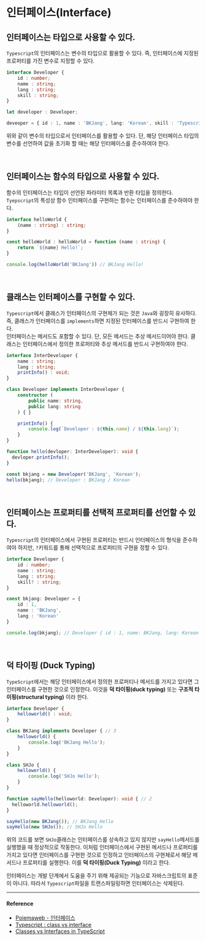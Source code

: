 # 인터페이스(Interface)

## 인터페이스는 타입으로 사용할 수 있다.

`Typescript`의 인터페이스는 변수의 타입으로 활용할 수 있다. 즉, 인터페이스에 지정된 프로퍼티를 가진 변수로 지정할 수 있다.

```ts
interface Developer {
    id : number;
    name : string;
    lang : string;
    skill : string;
}

let developer : Developer;

deveoper = { id : 1, name : 'BKJang', lang: 'Korean', skill : 'Typescript'};
```

위와 같이 변수의 타입으로서 인터페이스를 활용할 수 있다. 단, 해당 인터페이스 타입의 변수를 선언하여 값을 초기화 할 때는 해당 인터페이스를 준수하여야 한다.

<br/>

## 인터페이스는 함수의 타입으로 사용할 수 있다.

함수의 인터페이스는 타입이 선언된 파라미터 목록과 반환 타입을 정의한다. `Tyepscript`의 특성상 함수 인터페이스를 구현하는 함수는 인터페이스를 준수하여야 한다.

```ts
interface helloWorld {
    (name : string) : string;
}

const helloWorld : helloWorld = function (name : string) {
    return `${name} Hello!`;
}

console.log(helloWorld('BKJang')) // BKJang Hello!
```

<br/>

## 클래스는 인터페이스를 구현할 수 있다.

`Typescript`에서 클래스가 인터페이스의 구현체가 되는 것은 `Java`와 굉장히 유사하다. 즉, 클래스가 인터페이스를 `implements`하면 지정된 인터페이스를 반드시 구현하여 한다.<br/>
인터페이스는 메서드도 포함할 수 있다. 단, 모든 메서드는 추상 메서드이어야 한다. 클래스는 인터페이스에서 정의한 프로퍼티와 추상 메서드를 반드시 구현하여야 한다.

```ts
interface InterDeveloper {
    name : string;
    lang : string;
    printInfo() : void;
}

class Developer implements InterDeveloper {
    constructor (
        public name: string,
        public lang: string
    ) { }

    printInfo() {
        console.log(`Developer : ${this.name} / ${this.lang}`);
    }
}

function hello(devloper: InterDeveloper): void {
  devloper.printInfo();
}

const bkjang = new Developer('BKJang', 'Korean');
hello(bkjang); // Developer : BKJang / Korean
```

<br/>

## 인터페이스는 프로퍼티를 선택적 프로퍼티를 선언할 수 있다.

`Typescript`의 인터페이스에서 구현된 프로퍼티는 반드시 인터페이스의 형식을 준수하여야 하지만, `?`키워드를 통해 선택적으로 프로퍼티의 구현을 정할 수 있다.

```ts
interface Developer {
    id : number;
    name : string;
    lang : string;
    skill? : string;
}

const bkjang: Developer = {
    id : 1,
    name : 'BKJang',
    lang : 'Korean'
}

console.log(bkjang); // Developer { id : 1, name: BKJang, lang: Korean }
```

<br/>

## 덕 타이핑 (Duck Typing)

`TypeScript`에서는 해당 인터페이스에서 정의한 프로퍼티나 메서드를 가지고 있다면 그 인터페이스를 구현한 것으로 인정한다. 이것을 **덕 타이핑(duck typing)** 또는 **구조적 타이핑(structural typing)** 이라 한다.

```ts
interface Developer {
    helloworld() : void;    
}

class BKJang implements Developer { // 3
    helloworld() {
        console.log('BKJang Hello');
    }
}

class SHJo {
    helloworld() {
        console.log('SHJo Hello');
    }
}

function sayHello(helloworld: Developer): void { // 2
  helloworld.helloworld();
}

sayHello(new BKJang()); // BKJang Hello
sayHello(new SHJo()); // SHJo Hello
```

위의 코드를 보면 `SHJo`클래스는 인터페이스를 상속하고 있지 않지만 `sayHello`메서드를 실행했을 때 정상적으로 작동한다. 이처럼 인터페이스에서 구현된 메서드나 프로퍼티를 가지고 있다면 인터페이스를 구현한 것으로 인정하고 인터페이스의 구현체로서 해당 메서드나 프로퍼티를 실행한다. 이를 **덕 타이핑(Duck Typing)** 이라고 한다.

인터페이스는 개발 단계에서 도움을 주기 위해 제공되는 기능으로 자바스크립트의 표준이 아니다. 따라서 `Typescript`파일을 트랜스파일링하면 인터페이스는 삭제된다.

---

#### Reference

- [Poiemaweb - 인터페이스](https://poiemaweb.com/typescript-interface)
- [Typescript : class vs interface](https://medium.com/front-end-weekly/typescript-class-vs-interface-99c0ae1c2136)
- [Classes vs Interfaces in TypeScript](https://ultimatecourses.com/blog/classes-vs-interfaces-in-typescript)
